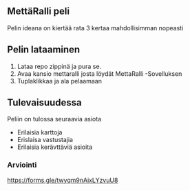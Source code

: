 ## MettäRalli peli
Pelin ideana on kiertää rata 3 kertaa mahdollisimman nopeasti

## Pelin lataaminen
1. Lataa repo zippinä ja pura se. <br>
2. Avaa kansio mettaralli josta löydät MettaRalli -Sovelluksen <br>
3. Tuplaklikkaa ja ala pelaamaan

## Tulevaisuudessa
Peliin on tulossa seuraavia asiota
- Erilaisia karttoja
- Erislaisa vastustajia
- Erilaisia kerävttäviä asioita

### Arviointi
https://forms.gle/twyqm9nAixLYzvuU8
